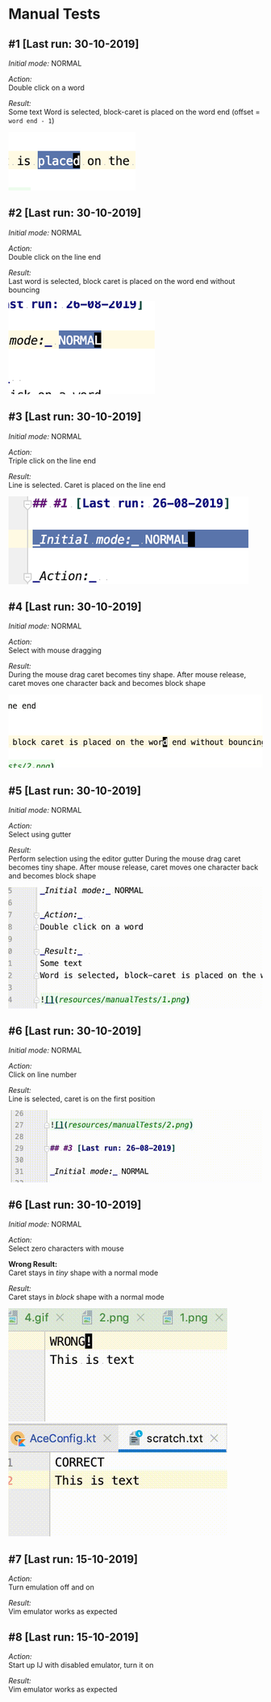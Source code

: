 # Manual Tests

## #1 [Last run: 30-10-2019]

_Initial mode:_ NORMAL

_Action:_  
Double click on a word

_Result:_  
Some text
Word is selected, block-caret is placed on the word end (offset = `word end - 1`)

![](resources/manualTests/1.png)


## #2 [Last run: 30-10-2019]

_Initial mode:_ NORMAL

_Action:_  
Double click on the line end

_Result:_  
Last word is selected, block caret is placed on the word end without bouncing

![](resources/manualTests/2.png)

## #3 [Last run: 30-10-2019]

_Initial mode:_ NORMAL

_Action:_  
Triple click on the line end

_Result:_  
Line is selected. Caret is placed on the line end

![](resources/manualTests/3.png)

## #4 [Last run: 30-10-2019]

_Initial mode:_ NORMAL

_Action:_  
Select with mouse dragging

_Result:_  
During the mouse drag caret becomes tiny shape.
After mouse release, caret moves one character back and becomes block shape

![](resources/manualTests/4.gif)

## #5 [Last run: 30-10-2019]

_Initial mode:_ NORMAL

_Action:_  
Select using gutter

_Result:_  
Perform selection using the editor gutter
During the mouse drag caret becomes tiny shape.
After mouse release, caret moves one character back and becomes block shape

![](resources/manualTests/5.gif)

## #6 [Last run: 30-10-2019]

_Initial mode:_ NORMAL

_Action:_  
Click on line number

_Result:_  
Line is selected, caret is on the first position

![](resources/manualTests/6.gif)

## #6 [Last run: 30-10-2019]

_Initial mode:_ NORMAL

_Action:_  
Select zero characters with mouse

__Wrong Result:__  
Caret stays in _tiny_ shape with a normal mode

_Result:_  
Caret stays in _block_ shape with a normal mode

![](resources/manualTests/7.1.gif)
![](resources/manualTests/7.2.gif)


## #7 [Last run: 15-10-2019]

_Action:_  
Turn emulation off and on

_Result:_  
Vim emulator works as expected

## #8 [Last run: 15-10-2019]

_Action:_  
Start up IJ with disabled emulator, turn it on

_Result:_  
Vim emulator works as expected
